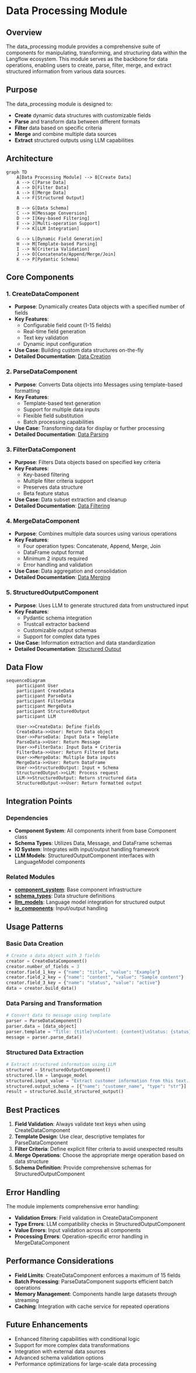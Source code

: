 # Data Processing Module

## Overview

The data_processing module provides a comprehensive suite of components for manipulating, transforming, and structuring data within the Langflow ecosystem. This module serves as the backbone for data operations, enabling users to create, parse, filter, merge, and extract structured information from various data sources.

## Purpose

The data_processing module is designed to:
- **Create** dynamic data structures with customizable fields
- **Parse** and transform data between different formats
- **Filter** data based on specific criteria
- **Merge** and combine multiple data sources
- **Extract** structured outputs using LLM capabilities

## Architecture

```mermaid
graph TD
    A[Data Processing Module] --> B[Create Data]
    A --> C[Parse Data]
    A --> D[Filter Data]
    A --> E[Merge Data]
    A --> F[Structured Output]
    
    B --> G[Data Schema]
    C --> H[Message Conversion]
    D --> I[Key-based Filtering]
    E --> J[Multi-operation Support]
    F --> K[LLM Integration]
    
    G --> L[Dynamic Field Generation]
    H --> M[Template-based Parsing]
    I --> N[Criteria Validation]
    J --> O[Concatenate/Append/Merge/Join]
    K --> P[Pydantic Schema]
```

## Core Components

### 1. CreateDataComponent
- **Purpose**: Dynamically creates Data objects with a specified number of fields
- **Key Features**:
  - Configurable field count (1-15 fields)
  - Real-time field generation
  - Text key validation
  - Dynamic input configuration
- **Use Case**: Building custom data structures on-the-fly
- **Detailed Documentation**: [Data Creation](data_creation.md)

### 2. ParseDataComponent
- **Purpose**: Converts Data objects into Messages using template-based formatting
- **Key Features**:
  - Template-based text generation
  - Support for multiple data inputs
  - Flexible field substitution
  - Batch processing capabilities
- **Use Case**: Transforming data for display or further processing
- **Detailed Documentation**: [Data Parsing](data_parsing.md)

### 3. FilterDataComponent
- **Purpose**: Filters Data objects based on specified key criteria
- **Key Features**:
  - Key-based filtering
  - Multiple filter criteria support
  - Preserves data structure
  - Beta feature status
- **Use Case**: Data subset extraction and cleanup
- **Detailed Documentation**: [Data Filtering](data_filtering.md)

### 4. MergeDataComponent
- **Purpose**: Combines multiple data sources using various operations
- **Key Features**:
  - Four operation types: Concatenate, Append, Merge, Join
  - DataFrame output format
  - Minimum 2 inputs required
  - Error handling and validation
- **Use Case**: Data aggregation and consolidation
- **Detailed Documentation**: [Data Merging](data_merging.md)

### 5. StructuredOutputComponent
- **Purpose**: Uses LLM to generate structured data from unstructured input
- **Key Features**:
  - Pydantic schema integration
  - Trustcall extractor backend
  - Customizable output schemas
  - Support for complex data types
- **Use Case**: Information extraction and data standardization
- **Detailed Documentation**: [Structured Output](structured_output.md)

## Data Flow

```mermaid
sequenceDiagram
    participant User
    participant CreateData
    participant ParseData
    participant FilterData
    participant MergeData
    participant StructuredOutput
    participant LLM
    
    User->>CreateData: Define fields
    CreateData->>User: Return Data object
    User->>ParseData: Input Data + Template
    ParseData->>User: Return Message
    User->>FilterData: Input Data + Criteria
    FilterData->>User: Return Filtered Data
    User->>MergeData: Multiple Data inputs
    MergeData->>User: Return DataFrame
    User->>StructuredOutput: Input + Schema
    StructuredOutput->>LLM: Process request
    LLM->>StructuredOutput: Return structured data
    StructuredOutput->>User: Return formatted output
```

## Integration Points

### Dependencies
- **Component System**: All components inherit from base Component class
- **Schema Types**: Utilizes Data, Message, and DataFrame schemas
- **IO System**: Integrates with input/output handling framework
- **LLM Models**: StructuredOutputComponent interfaces with LanguageModel components

### Related Modules
- **[component_system](component_system.md)**: Base component infrastructure
- **[schema_types](schema_types.md)**: Data structure definitions
- **[llm_models](llm_models.md)**: Language model integration for structured output
- **[io_components](io_components.md)**: Input/output handling

## Usage Patterns

### Basic Data Creation
```python
# Create a data object with 3 fields
creator = CreateDataComponent()
creator.number_of_fields = 3
creator.field_1_key = {"name": "title", "value": "Example"}
creator.field_2_key = {"name": "content", "value": "Sample content"}
creator.field_3_key = {"name": "status", "value": "active"}
data = creator.build_data()
```

### Data Parsing and Transformation
```python
# Convert data to message using template
parser = ParseDataComponent()
parser.data = [data_object]
parser.template = "Title: {title}\nContent: {content}\nStatus: {status}"
message = parser.parse_data()
```

### Structured Data Extraction
```python
# Extract structured information using LLM
structured = StructuredOutputComponent()
structured.llm = language_model
structured.input_value = "Extract customer information from this text..."
structured.output_schema = [{"name": "customer_name", "type": "str"}]
result = structured.build_structured_output()
```

## Best Practices

1. **Field Validation**: Always validate text keys when using CreateDataComponent
2. **Template Design**: Use clear, descriptive templates for ParseDataComponent
3. **Filter Criteria**: Define explicit filter criteria to avoid unexpected results
4. **Merge Operations**: Choose the appropriate merge operation based on data structure
5. **Schema Definition**: Provide comprehensive schemas for StructuredOutputComponent

## Error Handling

The module implements comprehensive error handling:
- **Validation Errors**: Field validation in CreateDataComponent
- **Type Errors**: LLM compatibility checks in StructuredOutputComponent
- **Value Errors**: Input validation across all components
- **Processing Errors**: Operation-specific error handling in MergeDataComponent

## Performance Considerations

- **Field Limits**: CreateDataComponent enforces a maximum of 15 fields
- **Batch Processing**: ParseDataComponent supports efficient batch operations
- **Memory Management**: Components handle large datasets through streaming
- **Caching**: Integration with cache service for repeated operations

## Future Enhancements

- Enhanced filtering capabilities with conditional logic
- Support for more complex data transformations
- Integration with external data sources
- Advanced schema validation options
- Performance optimizations for large-scale data processing